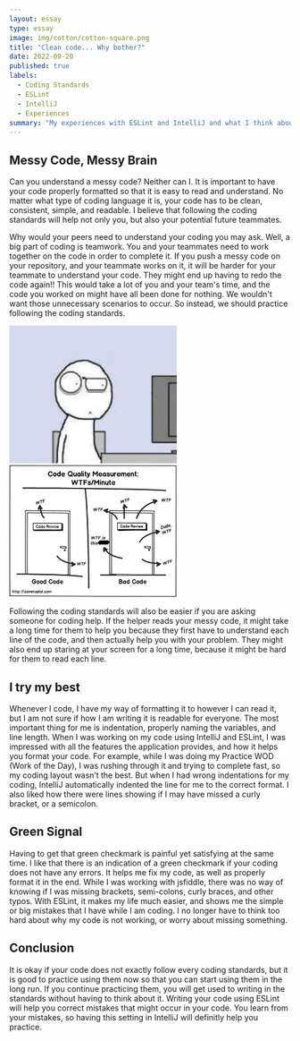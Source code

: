 ```yaml
---
layout: essay
type: essay
image: img/cotton/cotton-square.png
title: "Clean code... Why bother?"
date: 2022-09-20
published: true
labels:
  - Coding Standards
  - ESLint
  - IntelliJ
  - Experiences
summary: "My experiences with ESLint and IntelliJ and what I think about coding standards."
---
```


## Messy Code, Messy Brain

Can you understand a messy code? Neither can I. It is important to have your code properly formatted so that it is easy to read and understand. No matter what type of coding language it is, your code has to be clean, consistent, simple, and readable. I believe that following the coding standards will help not only you, but also your potential future teammates.

Why would your peers need to understand your coding you may ask. Well, a big part of coding is teamwork. You and your teammates need to work together on the code in order to complete it. If you push a messy code on your repository, and your teammate works on it, it will be harder for your teammate to understand your code. They might end up having to redo the code again!! This would take a lot of you and your team's time, and the code you worked on might have all been done for nothing. We wouldn't want those unnecessary scenarios to occur. So instead, we should practice following the coding standards. 

<img width="300px" class="rounded float-start pe-4" src="../img/what.png">
<img width="300px" class="rounded float-start pe-4" src="../img/wtf.png">

Following the coding standards will also be easier if you are asking someone for coding help. If the helper reads your messy code, it might take a long time for them to help you because they first have to understand each line of the code, and then actually help you with your problem. They might also end up staring at your screen for a long time, because it might be hard for them to read each line. 

## I try my best

Whenever I code, I have my way of formatting it to however I can read it, but I am not sure if how I am writing it is readable for everyone. The most important thing for me is indentation, properly naming the variables, and line length. When I was working on my code using IntelliJ and ESLint, I was impressed with all the features the application provides, and how it helps you format your code. For example, while I was doing my Practice WOD (Work of the Day), I was rushing through it and trying to complete fast, so my coding layout wasn’t the best. But when I had wrong indentations for my coding, IntelliJ automatically indented the line for me to the correct format. I also liked how there were lines showing if I may have missed a curly bracket, or a semicolon.

## Green Signal

Having to get that green checkmark is painful yet satisfying at the same time. I like that there is an indication of a green checkmark if your coding does not have any errors. It helps me fix my code, as well as properly format it in the end. While I was working with jsfiddle, there was no way of knowing if I was missing brackets, semi-colons, curly braces, and other typos. With ESLint, it makes my life much easier, and shows me the simple or big mistakes that I have while I am coding. I no longer have to think too hard about why my code is not working, or worry about missing something. 

## Conclusion

It is okay if your code does not exactly follow every coding standards, but it is good to practice using them now so that you can start using them in the long run. If you continue practicing them, you will get used to writing in the standards without having to think about it. Writing your code using ESLint will help you correct mistakes that might occur in your code. You learn from your mistakes, so having this setting in IntelliJ will definitly help you practice.
